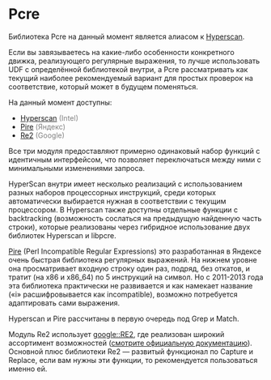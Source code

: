 # Pcre

Библиотека Pcre на данный момент является алиасом к [Hyperscan](hyperscan.md).

Если вы завязываетесь на какие-либо особенности конкретного движка, реализующего регулярные выражения, то лучше использовать UDF с определённой библиотекой внутри, а Pcre рассматривать как текущий наиболее рекомендуемый вариант для простых проверок на соответствие, который может в будущем поменяться.

На данный момент доступны:

* [Hyperscan](hyperscan.md) <span style="color: gray;">(Intel)</span>
* [Pire](pire.md) <span style="color: gray;">(Яндекс)</span>
* [Re2](re2.md) <span style="color: gray;">(Google)</span>

Все три модуля предоставляют примерно одинаковый набор функций с идентичным интерфейсом, что позволяет переключаться между ними с минимальными изменениями запроса.

HyperScan внутри имеет несколько реализаций с использованием разных наборов процессорных инструкций, среди которых автоматически выбирается нужная в соответствии с текущим процессором. В Hyperscan также доступны отдельные функции с backtracking (возможность сослаться на предыдущую найденную часть строки), которые реализованы через гибридное использование двух библиотек Hyperscan и libpcre.

[Pire](https://github.com/yandex/pire) (Perl Incompatible Regular Expressions) это разработанная в Яндексе очень быстрая библиотека регулярных выражений. На нижнем уровне она просматривает входную строку один раз, подряд, без откатов, и тратит (на x86 и x86_64) по 5 инструкций на символ. Но с 2011-2013 года эта библиотека практически не развивается и как намекает название («i» расшифровывается как incompatible), возможно потребуется адаптировать сами выражения.

Hyperscan и Pire рассчитаны в первую очередь под Grep и Match.

Модуль Re2 использует [google::RE2](https://github.com/google/re2), где реализован широкий ассортимент возможностей ([смотрите официальную документацию](https://github.com/google/re2/wiki/Syntax)). Основной плюс библиотеки Re2 — развитый функционал по Capture и Replace, если вам нужны эти функции, то рекомендуется пользоваться именно ей.
